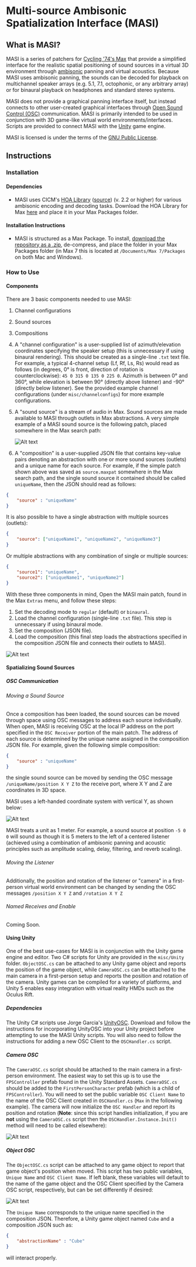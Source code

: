 # Multi-source Ambisonic Spatialization Interface (MASI)

## What is MASI?
MASI is a series of patchers for [Cycling '74's Max](https://cycling74.com/) that provide a simplified interface for the realistic spatial positioning of sound sources in a virtual 3D environment through [ambisonic](https://en.wikipedia.org/wiki/Ambisonics) panning and virtual acoustics.  Because MASI uses ambisonic panning, the sounds can be decoded for playback on multichannel speaker arrays (e.g. 5.1, 7.1, octophonic, or any arbitrary array) or for binaural playback on headphones and standard stereo systems.

MASI does not provide a graphical panning interface itself, but instead connects to other user-created graphical interfaces through [Open Sound Control (OSC)](http://opensoundcontrol.org/introduction-osc) communication.  MASI is primarily intended to be used in conjunction with 3D game-like virtual world environments/interfaces.  Scripts are provided to connect MASI with the [Unity](https://unity3d.com/) game engine.

MASI is licensed is under the terms of the [GNU Public License](http://www.gnu.org/copyleft/gpl.html).

## Instructions

### Installation

#### Dependencies
* MASI uses CICM's [HOA Library](http://www.mshparisnord.fr/hoalibrary/en/) ([source](https://github.com/CICM/HoaLibrary-Max/)) (v. 2.2 or higher) for various ambisonic encoding and decoding tasks. Download the HOA Library for Max [here](http://www.mshparisnord.fr/hoalibrary/en/downloads/max/) and place it in your Max Packages folder.

#### Installation Instructions
* MASI is structured as a Max Package.  To install, [download the repository as a .zip](https://github.com/zberkowitz/MASI/archive/master.zip), de-compress, and place the folder in your Max Packages folder (in Max 7 this is located at `/Documents/Max 7/Packages` on both Mac and Windows).

### How to Use

#### Components
There are 3 basic components needed to use MASI:

1. Channel configurations
2. Sound sources
3. Compositions

1. A "channel configuration" is a user-supplied list of azimuth/elevation coordinates specifying the speaker setup (this is unnecessary if using binaural rendering).  This should be created as a single-line `.txt` text file.  For example, a typical 4-channel setup (Lf, Rf, Ls, Rs) would read as follows (in degrees, 0&deg; is front, direction of rotation is counterclockwise):
`45 0 315 0 135 0 225 0`.  Azimuth is between 0&deg; and 360&deg;, while elevation is between 90&deg; (directly above listener) and -90&deg; (directly below listener).  See the provided example channel configurations (under `misc/channelconfigs`) for more example configurations.

2. A "sound source" is a stream of audio in Max.  Sound sources are made available to MASI through outlets in Max abstractions.  A very simple example of a MASI sound source is the following patch, placed somewhere in the Max search path:

    ![Alt text](http://zakberkowitz.com/images/simplesource.png)

3. A "composition" is a user-supplied JSON file that contains key-value pairs denoting an abstraction with one or more sound sources (outlets) and a unique name for each source.  For example, if the simple patch shown above was saved as `source.maxpat` somewhere in the Max search path, and the single sound source it contained should be called `uniqueName`, then the JSON should read as follows:
```JSON
{
    "source" : "uniqueName"
}
```
It is also possible to have a single abstraction with multiple sources (outlets):
```JSON
{
    "source": ["uniqueName1", "uniqueName2", "uniqueName3"]
}
```
Or multiple abstractions with any combination of single or multiple sources:
```JSON
{
    "source1": "uniqueName",
    "source2": ["uniqueName1", "uniqueName2"]
}
```

With these three components in mind, Open the MASI main patch, found in the Max `Extras` menu, and follow these steps:

1. Set the decoding mode to `regular` (default) or `binaural`.
2. Load the channel configuration (single-line `.txt` file).  This step is unnecessary if using binaural mode.
3. Set the composition (JSON file).
4. Load the composition (this final step loads the abstractions specified in the composition JSON file and connects their outlets to MASI).

![Alt text](http://zakberkowitz.com/images/masimain.png)

#### Spatializing Sound Sources

##### OSC Communication

###### Moving a Sound Source
Once a composition has been loaded, the sound sources can be moved through space using OSC messages to address each source individually.  When open, MASI is receiving OSC at the local IP address on the port specified in the `OSC Receiver` portion of the main patch.  The address of each source is determined by the unique name assigned in the composition JSON file.  For example, given the following simple composition:
```JSON
{
    "source" : "uniqueName"
}
```
the single sound source can be moved by sending the OSC message `/uniqueName/position X Y Z` to the receive port, where X Y and Z are coordinates in 3D space.  

MASI uses a left-handed coordinate system with vertical Y, as shown below:  

![Alt text](http://zakberkowitz.com/images/left-handed-coordinates.png)

MASI treats a unit as 1 meter.  For example, a sound source at position `-5 0 0` will sound as though it is 5 meters to the left of a centered listener (achieved using a combination of ambisonic panning and acoustic principles such as amplitude scaling, delay, filtering, and reverb scaling).

###### Moving the Listener
Additionally, the position and rotation of the listener or "camera" in a first-person virtual world environment can be changed by sending the OSC messages `/position X Y Z` and `/rotation X Y Z`

###### Named Receives and Enable
Coming Soon.

#### Using Unity
One of the best use-cases for MASI is in conjunction with the Unity game engine and editor.  Two C# scripts for Unity are provided in the `misc/Unity` folder.  `ObjectOSC.cs` can be attached to any Unity game object and reports the position of the game object, while `CameraOSC.cs` can be attached to the main camera in a first-person setup and reports the position and rotation of the camera.  Unity games can be compiled for a variety of platforms, and Unity 5 enables easy integration with virtual reality HMDs such as the Oculus Rift.

##### Dependencies
The Unity C# scripts use Jorge Garcia's [UnityOSC](https://github.com/jorgegarcia/UnityOSC).  Download and follow the instructions for incorporating UnityOSC into your Unity project before attempting to use the MASI Unity scripts.  You will also need to follow the instructions for adding a new OSC Client to the `OSCHandler.cs` script.

##### Camera OSC
The `CameraOSC.cs` script should be attached to the main camera in a first-person environment.  The easiest way to set this up is to use the `FPSController` prefab found in the Unity Standard Assets.  `CameraOSC.cs` should be added to the `FirstPersonCharacter` prefab (which is a child of `FPSController`).  You will need to set the public variable `OSC Client Name` to the name of the OSC Client created in `OSCHandler.cs` (`Max` in the following example).  The camera will now initialize the `OSC Handler` and report its position and rotation (**Note**: since this script handles initialization, if you are **not** using the `CameraOSC.cs` script then the `OSCHandler.Instance.Init()` method will need to be called elsewhere):

![Alt text](http://zakberkowitz.com/images/cameraosc.png)

##### Object OSC
The `ObjectOSC.cs` script can be attached to any game object to report that game object's position when moved.  This script has two public variables, `Unique Name` and `OSC Client Name`.  If left blank, these variables will default to the name of the game object and the OSC Client specified by the Camera OSC script, respectively, but can be set differently if desired:

![Alt text](http://zakberkowitz.com/images/objectosc.png)

The `Unique Name` corresponds to the unique name specified in the composition JSON.  Therefore, a Unity game object named `Cube` and a composition JSON such as:
```JSON
{
    "abstractionName" : "Cube"
}
```  
will interact properly.
